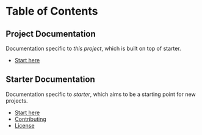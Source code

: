 # Table of Contents

## Project Documentation

Documentation specific to _this project_, which is built on top of starter.

* [Start here](https://github.com/fromtheoutfit/starter/tree/master/_docs/project/index.md)

## Starter Documentation

Documentation specific to _starter_, which aims to be a starting point for new projects.

* [Start here](https://github.com/fromtheoutfit/starter/tree/master/_docs/starter/index.md)
* [Contributing](https://github.com/fromtheoutfit/starter/tree/master/_docs/starter/contributing.md)
* [License](https://github.com/fromtheoutfit/starter/tree/master/_docs/starter/license.txt)
